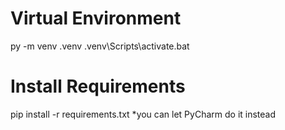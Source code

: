 # Virtual Environment
py -m venv .venv
.venv\Scripts\activate.bat

# Install Requirements
pip install -r requirements.txt
*you can let PyCharm do it instead
